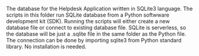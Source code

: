 The database for the Helpdesk Application written in SQLite3 language.
The scripts in this folder run SQLite database from a Python softwware development kit (SDK).
Running the scripts will either create a new database file or connect to existing database file.
SQLite is serverless, so the database will be just a .sqlite file in the same folder as the Python file.
The connection can be done by importing sqlite3 from Python standard library. No installation is needed.
